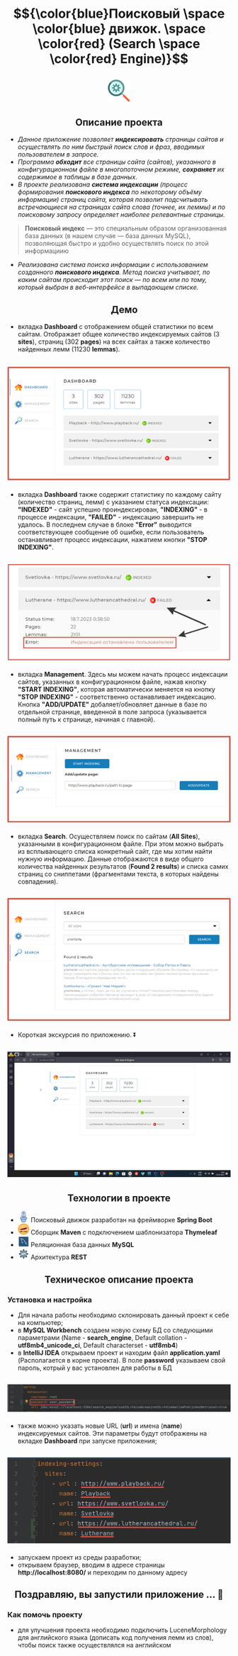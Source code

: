 # $${\color{blue}Поисковый \space \color{blue} движок. \space \color{red} (Search \space \color{red} Engine)}$$ 
  
<h2 align="center">
  <img src="SearchEngineIcons.png" alt="drawing" width="50"/>
</h2>

<h2 align="center">Описание проекта</h2>

  - _Данное приложение позволяет <b>индексировать</b> страницы сайтов  и осуществлять по ним быстрый поиск слов и фраз, вводимых пользователем в запросе._ 
  - _Программа <b>обходит</b> все страницы сайта (сайтов), указанного в конфигурационном файле в многопоточном режиме, <b>сохраняет</b> их содержимое в таблицы в базе данных._
  - _В проекте реализована <b>система индексации</b> (процесс формирования <b>поискового индекса</b> по некоторому объёму информации) страниц сайта, которая позволит подсчитывать встречающиеся на страницах сайта слова (точнее, их леммы) и по поисковому запросу определяет наиболее релевантные страницы._
  ><b>Поисковый индекс</b> — это специальным образом организованная база данных (в нашем случае — база данных MySQL), позволяющая быстро и удобно осуществлять поиск по этой информациию
  - _Реализована система поиска информации с использованием созданного <b>поискового индекса</b>. Метод поиска учитывает, по каким сайтам происходит этот поиск — по всем или по тому, который выбран в веб-интерфейсе в выпадающем списке._

    <h2 align="center">Демо</h2>

  - вкладка <b>Dashboard</b> с отображением общей статистики по всем сайтам.  Отображает общее количество индексируемых сайтов (3 <b>sites</b>), страниц (302 <b>pages</b>) на всех сайтах а также количество найденных лемм (11230 <b>lemmas</b>).
   
  <h2 align="center">
    <img src="/DashboardNewSize.png">
  </h2>

  - вкладка <b>Dashboard</b> также содержит статистику по каждому сайту (количество страниц, лемм) с указанием статуса индексации: <b>"INDEXED"</b> - сайт успешно проиндексирован, <b>"INDEXING"</b> - в процессе индексации, <b>"FAILED"</b> - индексацию завершить не удалось. В последнем случае в блоке <b>"Error"</b> выводится соответствующее сообщение об ошибке, если пользователь останавливает процесс индексации, нажатием кнопки <b>"STOP INDEXING"</b>.

  <h2 align="center">
    <img src="/DashBoardWithSingleStatistics.png">
  </h2>
  
  - вкладка <b>Management</b>. Здесь мы можем начать процесс индексации сайтов, указанных в конфигурационном файле, нажав кнопку <b>"START INDEXING"</b>, которая автоматически меняется на кнопку <b>"STOP INDEXING"</b> - соответственно останавливает индексацию. Кнопка <b>"ADD/UPDATE"</b> добаляет/обновляет данные в базе по отдельной странице, введенной в поле запроса (указывается полный путь к странице, начиная с главной).

  <h2 align="center">
    <img src="/Management.png">
  </h2>
  
  - вкладка <b>Search</b>. Осуществляем поиск по сайтам (<b>All Sites</b>), указанными в конфигурационном файле. При этом можно выбрать из всплывающего списка конкретный сайт, где мы хотим найти нужную информацию. Данные отображаются в виде общего количества найденных результатов (<b>Found 2 results</b>) и списка самих страниц со сниппетами (фрагментами текста, в которых найдены совпадения).

  <h2 align="center">
    <img src="/Search.png">
  </h2>

  - Короткая экскурсия по приложению.
⏬

   <h2 align="center">
    <img src="/FinalGifVideo.gif">
  </h2>

  <h2 align="center">Технологии в проекте</h2>

  - <img src="nature_spring.png" alt="drawing" width="25"/> Поисковый движок разработан на фреймворке <b>Spring Boot</b>
  - <img src="maven.png" alt="drawing" width="25"/> Сборщик <b>Maven</b> с подключением шаблонизатора <b>Thymeleaf</b>
  - <img src="mysqlworkbench.png" alt="drawing" width="25"/> Реляционная база данных <b>MySQL</b>
  - <img src="restApi.png" alt="drawing" width="25"/> Архитектура <b>REST</b>

<h2 align="center">Техническое описание проекта</h2>

### Установка и настройка
  - Для начала работы необходимо склонировать данный проект к себе на компьютер;
  - в <b>MySQL Workbench</b> создаем новую схему БД со следующими параметрами (Name - <b>search_engine</b>, Default collation - <b>utf8mb4_unicode_ci</b>, Default characterset - <b>utf8mb4</b>)
  - в <b>IntelliJ IDEA</b> открываем проект и находим файл <b>application.yaml</b> (Располагается в корне проекта). В поле <b>password</b> указываем свой пароль, котрый у вас установлен для работы в БД
  <h2 align="center">
    <img src="/Changing_password.png">
  </h2>
  
  - также можно указать новые URL (<b>url</b>) и имена (<b>name</b>) индексируемых сайтов. Эти параметры будут отображены на вкладке <b>Dashboard</b> при запуске приложения;
   <h2 align="center">
    <img src="/Changing_sites.png">
  </h2>
  
  - запускаем проект из среды разработки;
  - открываем браузер, вводим в адресе страницы <b>http://localhost:8080/</b> и переходим по данному адресу
  
  <h2 align="center">Поздравляю, вы запустили приложение ... 🙂 </h2>

### Как помочь проекту
  - для улучшения проекта необходимо подключить LuceneMorphology для английского языка (дописать код получения лемм из слов), чтобы поиск также осуществлялся на английском
